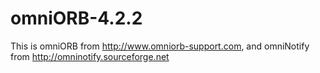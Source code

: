 # omniORB-4.2.2
This is omniORB from http://www.omniorb-support.com, and
omniNotify from http://omninotify.sourceforge.net
